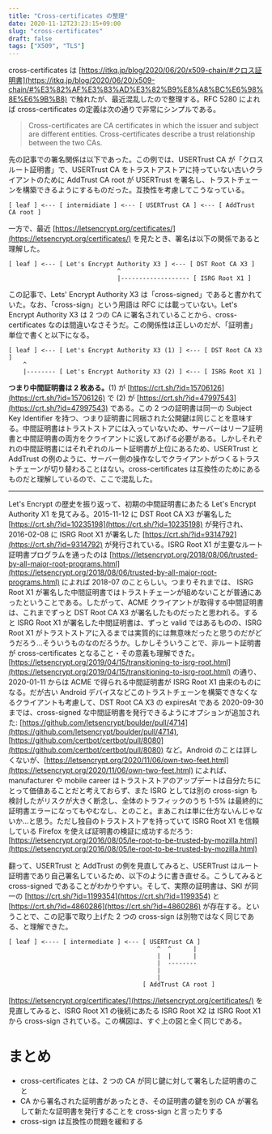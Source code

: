 ```yaml
---
title: "Cross-certificates の整理"
date: 2020-11-12T23:23:15+09:00
slug: "cross-certificates"
draft: false
tags: ["X509", "TLS"]
---
```


cross-certificates は [https://itkq.jp/blog/2020/06/20/x509-chain/#クロス証明書](https://itkq.jp/blog/2020/06/20/x509-chain/#%E3%82%AF%E3%83%AD%E3%82%B9%E8%A8%BC%E6%98%8E%E6%9B%B8) で触れたが、最近混乱したので整理する。RFC 5280 によれば cross-certificates の定義は次の通りで非常にシンプルである。

> Cross-certificates are CA certificates in which the issuer and subject are different entities. Cross-certificates describe a trust relationship between
the two CAs.

先の記事での署名関係は以下であった。この例では、USERTrust CA が「クロスルート証明書」で、USERTrust CA をトラストアストアに持っていない古いクライアントのために AddTrust CA root が USERTrust を署名し、トラストチェーンを構築できるようにするものだった。互換性を考慮してこうなっている。

<!--more-->

```
[ leaf ] <--- [ intermidiate ] <--- [ USERTrust CA ] <--- [ AddTrust CA root ]
```

一方で、最近 [https://letsencrypt.org/certificates/](https://letsencrypt.org/certificates/) を見たとき、署名は以下の関係であると理解した。

```
[ leaf ] <--- [ Let's Encrypt Authority X3 ] <--- [ DST Root CA X3 ]
                              ^
                              |------------------- [ ISRG Root X1 ]
```

この記事で、Lets' Encrypt Authority X3 は「cross-signed」であると書かれていた。なお、「cross-sign」という用語は RFC には載っていない。Let's Encrypt Authority X3 は 2 つの CA に署名されていることから、cross-certificates なのは間違いなさそうだ。この関係性は正しいのだが、「証明書」単位で書くと以下になる。

```
[ leaf ] <--- [ Let's Encrypt Authority X3 (1) ] <--- [ DST Root CA X3 ]
    ^
    |-------- [ Let's Encrypt Authority X3 (2) ] <--- [ ISRG Root X1 ]
```

**つまり中間証明書は 2 枚ある。**(1) が [https://crt.sh/?id=15706126](https://crt.sh/?id=15706126) で (2) が [https://crt.sh/?id=47997543](https://crt.sh/?id=47997543) である。この 2 つの証明書は同一の Subject Key Identifier を持つ、つまり証明書に同梱された公開鍵は同じことを意味する。中間証明書はトラストストアには入っていないため、サーバーはリーフ証明書と中間証明書の両方をクライアントに返してあげる必要がある。しかしそれぞれの中間証明書にはそれぞれのルート証明書が上位にあるため、USERTrust と AddTrust の例のように、サーバー側の操作なしでクライアントがつくるトラストチェーンが切り替わることはない。cross-certificates は互換性のためにあるものだと理解しているので、ここで混乱した。

---

Let's Encrypt の歴史を振り返って、初期の中間証明書にあたる Let's Encrypt Authority X1 を見てみる。2015-11-12 に DST Root CA X3 が署名した [https://crt.sh/?id=10235198](https://crt.sh/?id=10235198) が発行され、2016-02-08 に ISRG Root X1 が署名した [https://crt.sh/?id=9314792](https://crt.sh/?id=9314792) が発行されている。ISRG Root X1 が主要なルート証明書プログラムを通ったのは [https://letsencrypt.org/2018/08/06/trusted-by-all-major-root-programs.html](https://letsencrypt.org/2018/08/06/trusted-by-all-major-root-programs.html) によれば 2018-07 のことらしい。つまりそれまでは、 ISRG Root X1 が署名した中間証明書ではトラストチェーンが組めないことが普通にあったということである。したがって、ACME クライアントが取得する中間証明書は、これまでずっと DST Root CA X3 が署名したものだったと思われる。すると ISRG Root X1 が署名した中間証明書は、ずっと valid ではあるものの、ISRG Root X1 がトラストストアに入るまでは実質的には無意味だったと思うのだがどうだろう…そういうものなのだろうか。しかしそういうことで、非ルート証明書が cross-certificates となること・その意義も理解できた。[https://letsencrypt.org/2019/04/15/transitioning-to-isrg-root.html](https://letsencrypt.org/2019/04/15/transitioning-to-isrg-root.html) の通り、2020-01-11 からは ACME で得られる中間証明書が ISRG Root X1 由来のものになる。だが古い Android デバイスなどこのトラストチェーンを構築できなくなるクライアントも考慮して、DST Root CA X3 の expiresAt である 2020-09-30 までは、cross-signed な中間証明書を発行できるようにオプションが追加された: [https://github.com/letsencrypt/boulder/pull/4714](https://github.com/letsencrypt/boulder/pull/4714), [https://github.com/certbot/certbot/pull/8080](https://github.com/certbot/certbot/pull/8080) など。Android のことは詳しくないが、[https://letsencrypt.org/2020/11/06/own-two-feet.html](https://letsencrypt.org/2020/11/06/own-two-feet.html) によれば、manufacturer や mobile career はトラストストアのアップデートは自分たちにとって価値あることだと考えておらず、また ISRG としては別の cross-sign も検討したがリスクが大きく断念し、全体のトラフィックのうち 1-5% は最終的に証明書エラーになってもやむなし、とのこと。まあこれは単に仕方ないんじゃないか…と思う。ただし独自のトラストストアを持っていて ISRG Root X1 を信頼している Firefox を使えば証明書の検証に成功するだろう: [https://letsencrypt.org/2016/08/05/le-root-to-be-trusted-by-mozilla.html](https://letsencrypt.org/2016/08/05/le-root-to-be-trusted-by-mozilla.html)

翻って、USERTrust と AddTrust の例を見直してみると、USERTrust はルート証明書であり自己署名しているため、以下のように書き直せる。こうしてみると cross-signed であることがわかりやすい。そして、実際の証明書は、SKI が同一の [https://crt.sh/?id=1199354](https://crt.sh/?id=1199354) と [https://crt.sh/?id=4860286](https://crt.sh/?id=4860286) が存在する。ということで、この記事で取り上げた 2 つの cross-sign は別物ではなく同じである、と理解できた。

```
[ leaf ] <---- [ intermediate ] <--- [ USERTrust CA ]
                                         ^  ^      |
                                         |  |      |
                                         |  --------
                                         |
                                         |
                                     [ AddTrust CA root ]
```

[https://letsencrypt.org/certificates/](https://letsencrypt.org/certificates/) を見直してみると、ISRG Root X1 の後続にあたる ISRG Root X2 は ISRG Root X1 から cross-sign されている。この構図は、すぐ上の図と全く同じである。

# まとめ

- cross-certificates とは、2 つの CA が同じ鍵に対して署名した証明書のこと
- CA から署名された証明書があったとき、その証明書の鍵を別の CA が署名して新たな証明書を発行することを cross-sign と言ったりする
- cross-sign は互換性の問題を緩和する

